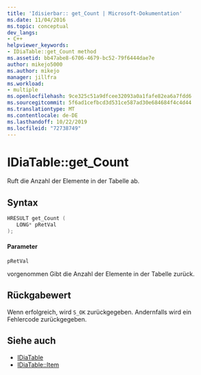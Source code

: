```yaml
---
title: 'Idisierbar:: get_Count | Microsoft-Dokumentation'
ms.date: 11/04/2016
ms.topic: conceptual
dev_langs:
- C++
helpviewer_keywords:
- IDiaTable::get_Count method
ms.assetid: bb47abe8-6706-4679-bc52-79f6444dae7e
author: mikejo5000
ms.author: mikejo
manager: jillfra
ms.workload:
- multiple
ms.openlocfilehash: 9ce325c51a9dfcee32093a0a1fafe82ea6a7fdd6
ms.sourcegitcommit: 5f6ad1cefbcd3d531ce587ad30e684684f4c4d44
ms.translationtype: MT
ms.contentlocale: de-DE
ms.lasthandoff: 10/22/2019
ms.locfileid: "72738749"
---
```

# <a name="idiatableget_count"></a>IDiaTable::get_Count
Ruft die Anzahl der Elemente in der Tabelle ab.

## <a name="syntax"></a>Syntax

```C++
HRESULT get_Count ( 
   LONG* pRetVal
);
```

#### <a name="parameters"></a>Parameter
 `pRetVal`

vorgenommen Gibt die Anzahl der Elemente in der Tabelle zurück.

## <a name="return-value"></a>Rückgabewert
 Wenn erfolgreich, wird `S_OK` zurückgegeben. Andernfalls wird ein Fehlercode zurückgegeben.

## <a name="see-also"></a>Siehe auch
- [IDiaTable](../../debugger/debug-interface-access/idiatable.md)
- [IDiaTable::Item](../../debugger/debug-interface-access/idiatable-item.md)